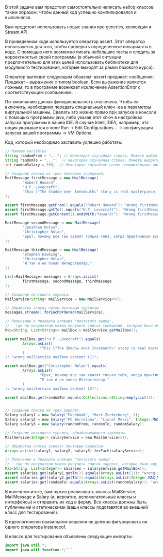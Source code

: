 В этой задаче вам предстоит самостоятельно написать набор классов таким образом, чтобы данный код успешно компилировался и выполнялся.

Вам предстоит использовать новые знания про generics, коллекции и Stream API.

В приведенном коде используется оператор assert. Этот оператор используется для того, чтобы проверять определенные инварианты в коде. С помощью него возможно писать небольшие тесты и следить за корректностью своей программы (в обычной ситуации предпочтительно для этих целей использовать библиотеки для модульного тестирования, которые выходят за рамки базового курса).

Оператор выглядит следующим образом:
assert предикат: сообщение;
Предикат – выражение с типом boolean. Если выражение является ложным, то в программе возникает исключение AssertionError с соответствующим сообщением.

По-умолчанию данная функциональность отключена. Чтобы ее включить, необходимо передать специальный ключ -ea в параметры виртуальной машины. Сделать это можно прямо при запуске в консоли с помощью программы java, либо указав этот ключ в настройках запуска программы в вашей IDE. В случае IntellijIDEA, например, эта опция указывается в поле Run -> Edit Configurations... -> конфигурация запуска вашей программы -> VM Options.

Код, который необходимо заставить успешно работать:

```java 
// Random variables
String randomFrom = "..."; // Некоторая случайная строка. Можете выбрать ее самостоятельно. 
String randomTo = "...";  // Некоторая случайная строка. Можете выбрать ее самостоятельно.
int randomSalary = 100;  // Некоторое случайное целое положительное число. Можете выбрать его самостоятельно.

// Создание списка из трех почтовых сообщений.
MailMessage firstMessage = new MailMessage(
        "Robert Howard",
        "H.P. Lovecraft",
        "This \"The Shadow over Innsmouth\" story is real masterpiece, Howard!"
);

assert firstMessage.getFrom().equals("Robert Howard"): "Wrong firstMessage from address";
assert firstMessage.getTo().equals("H.P. Lovecraft"): "Wrong firstMessage to address";
assert firstMessage.getContent().endsWith("Howard!"): "Wrong firstMessage content ending";

MailMessage secondMessage = new MailMessage(
        "Jonathan Nolan",
        "Christopher Nolan",
        "Брат, почему все так хвалят только тебя, когда практически все сценарии написал я. Так не честно!"
);

MailMessage thirdMessage = new MailMessage(
        "Stephen Hawking",
        "Christopher Nolan",
        "Я так и не понял Интерстеллар."
);

List<MailMessage> messages = Arrays.asList(
        firstMessage, secondMessage, thirdMessage
);

// Создание почтового сервиса.
MailService<String> mailService = new MailService<>();

// Обработка списка писем почтовым сервисом
messages.stream().forEachOrdered(mailService);

// Получение и проверка словаря "почтового ящика",
//   где по получателю можно получить список сообщений, которые были ему отправлены
Map<String, List<String>> mailBox = mailService.getMailBox();

assert mailBox.get("H.P. Lovecraft").equals(
        Arrays.asList(
                "This \"The Shadow over Innsmouth\" story is real masterpiece, Howard!"
        )
): "wrong mailService mailbox content (1)";

assert mailBox.get("Christopher Nolan").equals(
        Arrays.asList(
                "Брат, почему все так хвалят только тебя, когда практически все сценарии написал я. Так не честно!",
                "Я так и не понял Интерстеллар."
        )
): "wrong mailService mailbox content (2)";

assert mailBox.get(randomTo).equals(Collections.<String>emptyList()): "wrong mailService mailbox content (3)";


// Создание списка из трех зарплат.
Salary salary1 = new Salary("Facebook", "Mark Zuckerberg", 1);
Salary salary2 = new Salary("FC Barcelona", "Lionel Messi", Integer.MAX_VALUE);
Salary salary3 = new Salary(randomFrom, randomTo, randomSalary);

// Создание почтового сервиса, обрабатывающего зарплаты.
MailService<Integer> salaryService = new MailService<>();

// Обработка списка зарплат почтовым сервисом
Arrays.asList(salary1, salary2, salary3).forEach(salaryService);

// Получение и проверка словаря "почтового ящика",
//   где по получателю можно получить список зарплат, которые были ему отправлены.
Map<String, List<Integer>> salaries = salaryService.getMailBox();
assert salaries.get(salary1.getTo()).equals(Arrays.asList(1)): "wrong salaries mailbox content (1)";
assert salaries.get(salary2.getTo()).equals(Arrays.asList(Integer.MAX_VALUE)): "wrong salaries mailbox content (2)";
assert salaries.get(randomTo).equals(Arrays.asList(randomSalary)): "wrong salaries mailbox content (3)";
```

В конечном итоге, вам нужно реализовать классы MailService, MailMessage и Salary (и, вероятно, вспомогательные классы и интерфейсы) и отправить их код в форму. Все классы должны быть публичными и статическими (ваши классы подставятся во внешний класс для тестирования).

В идеологически правильном решении не должно фигурировать ни одного оператора instanceof.

В классе для тестирования объявлены следующие импорты:

```java
import java.util.*;
import java.util.function.*;```